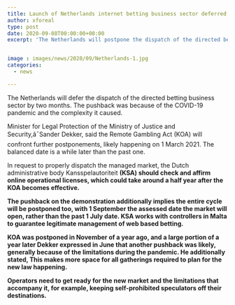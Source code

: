 ```yaml
---
title: Launch of Netherlands internet betting business sector deferred further
author: xforeal 
type: post
date: 2020-09-08T00:00:00+00:00
excerpt: 'The Netherlands will postpone the dispatch of the directed betting business sector by two months '


image : images/news/2020/09/Netherlands-1.jpg
categories:
  - news

---
```

The Netherlands will defer the dispatch of the directed betting business sector by two months. The pushback was because of the COVID-19 pandemic and the complexity it caused.<span data-ccp-props="{" /> 

Minister for Legal Protection of the Ministry of Justice and Security,â¯Sander Dekker, said the Remote Gambling Act (KOA) will confront further postponements, likely happening on 1 March 2021. The balanced date is a while later than the past one.<span data-ccp-props="{" /> 

In request to <span data-contrast="auto">properly dispatch the managed market, the Dutch administrative body </span><span data-contrast="auto">Kansspelautoriteit <strong />(KSA) should check and affirm online operational licenses, which could take around a half year after the KOA becomes effective. </span>

The pushback on the demonstration additionally implies the entire cycle will be postponed too, with 1 September the assessed date the market will open, rather than the past 1 July date. KSA works with controllers in Malta to guarantee legitimate management of web based betting.<span data-ccp-props="{" /> 

<span data-contrast="auto">KOA was postponed in November of a year ago, and a large portion of a year later Dekker expressed in June that another pushback was likely, generally because of the limitations during the pandemic. He additionally stated, This makes more space for all gatherings required to plan for the new law happening. </span>

Operators need to get ready for the new market and the limitations that accompany it, for example, keeping self-prohibited speculators off their destinations.<span data-ccp-props="{" />